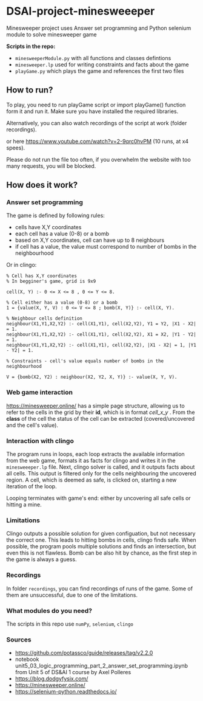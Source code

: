 # DSAI-project-minesweeeper

Minesweeper project uses Answer set programming and Python selenium module to solve minesweeper game

**Scripts in the repo:**
- ```minesweeperModule.py``` with all functions and classes defintions
- ```minesweeper.lp``` used for writing constraints and facts about the game
- ```playGame.py``` which plays the game and references the first two files

## How to run?

To play, you need to run playGame script or import playGame() function form it and run it. Make sure you have installed the required libraries.

Alternatively, you can also watch recordings of the script at work (folder recordings).

or here https://www.youtube.com/watch?v=2-9qrc0hvPM (10 runs, at x4 spees).

Please do not run the file too often, if you overwhelm the website with too many requests, you will be blocked.

## How does it work?

### Answer set programming

The game is defined by following rules:

- cells have X,Y coordinates
- each cell has a value (0-8) or a bomb
- based on X,Y coordinates, cell can have up to 8 neighbours
- if cell has a value, the value must correspond to number of bombs in the neighbourhood

Or in clingo:

```
% Cell has X,Y coordinates
% In begginer's game, grid is 9x9

cell(X, Y) :- 0 <= X <= 8 , 0 <= Y <= 8.

% Cell either has a value (0-8) or a bomb
1 = {value(X, Y, V) : 0 <= V <= 8 ; bomb(X, Y)} :- cell(X, Y).

% Neighbour cells definition
neighbour(X1,Y1,X2,Y2) :- cell(X1,Y1), cell(X2,Y2), Y1 = Y2, |X1 - X2| = 1.
neighbour(X1,Y1,X2,Y2) :- cell(X1,Y1), cell(X2,Y2), X1 = X2, |Y1 - Y2| = 1.
neighbour(X1,Y1,X2,Y2) :- cell(X1,Y1), cell(X2,Y2), |X1 - X2| = 1, |Y1 - Y2| = 1.

% Constraints - cell's value equals number of bombs in the neighbourhood

V = {bomb(X2, Y2) : neighbour(X2, Y2, X, Y)} :- value(X, Y, V).
```

### Web game interaction

https://minesweeper.online/ has a simple page structure, allowing us to refer to the cells in the grid by their **id**, which is in format *cell_x_y* . From the **class** of the cell the status of the cell can be extracted (covered/uncovered and the cell's value).

### Interaction with clingo

The program runs in loops, each loop extracts the available information from the web game, formats it as facts for clingo and writes it in the ```minesweeeper.lp``` file. Next, clingo solver is called, and it outputs facts about all cells. This output is filtered only for the cells neighbouring the uncovered region. A cell, which is deemed as safe, is clicked on, starting a new iteration of the loop.

Looping terminates with game's end: either by uncovering all safe cells or hitting a mine.

### Limitations

Clingo outputs a possible solution for given configuation, but not necessary the correct one. This leads to hitting bombs in cells, clingo finds safe.
When possible, the program pools multiple solutions and finds an intersection, but even this is not flawless.
Bomb can be also hit by chance, as the first step in the game is always a guess.

### Recordings

In folder ```recordings```, you can find recordings of runs of the game. Some of them are unsuccessful, due to one of the limitations.

### What modules do you need?

The scripts in this repo use ```numPy```, ```selenium```, ```clingo```

### Sources

- https://github.com/potassco/guide/releases/tag/v2.2.0
- notebook unit5_03_logic_programming_part_2_answer_set_programming.ipynb from Unit 5 of DS&AI 1 course by Axel Polleres
- https://blog.dodgyfysix.com/
- https://minesweeper.online/
- https://selenium-python.readthedocs.io/





